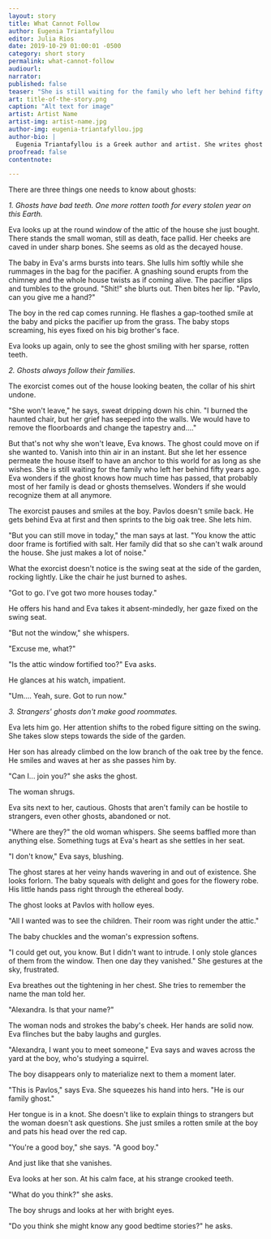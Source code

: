 ```yaml
---
layout: story
title: What Cannot Follow
author: Eugenia Triantafyllou
editor: Julia Rios
date: 2019-10-29 01:00:01 -0500
category: short story
permalink: what-cannot-follow
audiourl:
narrator:
published: false
teaser: "She is still waiting for the family who left her behind fifty years ago."
art: title-of-the-story.png
caption: "Alt text for image"
artist: Artist Name
artist-img: artist-name.jpg
author-img: eugenia-triantafyllou.jpg
author-bio: |
  Eugenia Triantafyllou is a Greek author and artist. She writes ghost stories. She currently lives in northern Sweden with a boy and a dog. Her short fiction has appeared in _Apex Magazine_, _Strange Horizons_, _Black Static_, and other venues. You can find her on Twitter as [@FoxesandRoses](https://www.twitter.com/FoxesandRoses) or at her website [https://eugeniatriantafyllou.wordpress.com](https://eugeniatriantafyllou.wordpress.com).  
proofread: false
contentnote:

---
```


There are three things one needs to know about ghosts:

_1.	Ghosts have bad teeth. One more rotten tooth for every stolen year on this Earth._

Eva looks up at the round window of the attic of the house she just bought. There stands the small woman, still as death, face pallid. Her cheeks are caved in under sharp bones. She seems as old as the decayed house.

The baby in Eva's arms bursts into tears. She lulls him softly while she rummages in the bag for the pacifier. A gnashing sound erupts from the chimney and the whole house twists as if coming alive. The pacifier slips and tumbles to the ground.
"Shit!" she blurts out. Then bites her lip. "Pavlo, can you give me a hand?"

The boy in the red cap comes running. He flashes a gap-toothed smile at the baby and picks the pacifier up from the grass. The baby stops screaming, his eyes fixed on his big brother's face.

Eva looks up again, only to see the ghost smiling with her sparse, rotten teeth.

_2.	Ghosts always follow their families._

The exorcist comes out of the house looking beaten, the collar of his shirt undone.

"She won't leave," he says, sweat dripping down his chin. "I burned the haunted chair, but her grief has seeped into the walls. We would have to remove the floorboards and change the tapestry and...."

But that's not why she won't leave, Eva knows. The ghost could move on if she wanted to. Vanish into thin air in an instant. But she let her essence permeate the house itself to have an anchor to this world for as long as she wishes. She is still waiting for the family who left her behind fifty years ago. Eva wonders if the ghost knows how much time has passed, that probably most of her family is dead or ghosts themselves. Wonders if she would recognize them at all anymore.

 The exorcist pauses and smiles at the boy. Pavlos doesn't smile back. He gets behind Eva at first and then sprints to the big oak tree. She lets him.

 "But you can still move in today," the man says at last. "You know the attic door frame is fortified with salt. Her family did that so she can't walk around the house. She just makes a lot of noise."

What the exorcist doesn't notice is the swing seat at the side of the garden, rocking lightly. Like the chair he just burned to ashes.

"Got to go. I've got two more houses today."

He offers his hand and Eva takes it absent-mindedly, her gaze fixed on the swing seat.

"But not the window," she whispers.

"Excuse me, what?"

"Is the attic window fortified too?" Eva asks.

He glances at his watch, impatient.

"Um.... Yeah, sure. Got to run now."

_3.	Strangers' ghosts don't make good roommates._

Eva lets him go. Her attention shifts to the robed figure sitting on the swing. She takes slow steps towards the side of the garden.

Her son has already climbed on the low branch of the oak tree by the fence. He smiles and waves at her as she passes him by.

"Can I... join you?" she asks the ghost.

The woman shrugs.

Eva sits next to her, cautious. Ghosts that aren't family can be hostile to strangers, even other ghosts, abandoned or not.

"Where are they?" the old woman whispers. She seems baffled more than anything else. Something tugs at Eva's heart as she settles in her seat.

"I don't know," Eva says, blushing.

The ghost stares at her veiny hands wavering in and out of existence. She looks forlorn. The baby squeals with delight and goes for the flowery robe. His little hands pass right through the ethereal body.

The ghost looks at Pavlos with hollow eyes.

"All I wanted was to see the children. Their room was right under the attic."

The baby chuckles and the woman's expression softens.

"I could get out, you know. But I didn't want to intrude. I only stole glances of them from the window. Then one day they vanished." She gestures at the sky, frustrated.

Eva breathes out the tightening in her chest. She tries to remember the name the man told her.

"Alexandra. Is that your name?"

The woman nods and strokes the baby's cheek. Her hands are solid now. Eva flinches but the baby laughs and gurgles.

"Alexandra, I want you to meet someone," Eva says and waves across the yard at the boy, who's studying a squirrel.

The boy disappears only to materialize next to them a moment later.

"This is Pavlos," says Eva. She squeezes his hand into hers. "He is our family ghost."

Her tongue is in a knot. She doesn't like to explain things to strangers but the woman doesn't ask questions. She just smiles a rotten smile at the boy and pats his head over the red cap.

"You're a good boy," she says. "A good boy."

And just like that she vanishes.

Eva looks at her son. At his calm face, at his strange crooked teeth.

"What do you think?" she asks.

The boy shrugs and looks at her with bright eyes.

"Do you think she might know any good bedtime stories?" he asks.
